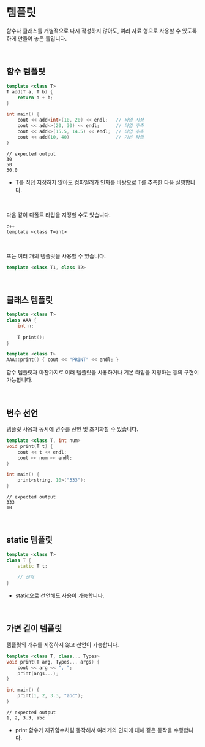 # 템플릿

함수나 클래스를 개별적으로 다시 작성하지 않아도, 여러 자료 형으로 사용할 수 있도록 하게 만들어 놓은 틀입니다.

<br>

## 함수 템플릿

```c++
template <class T>
T add(T a, T b) {
    return a + b;
}
```

```c++
int main() {
	cout << add<int>(10, 20) << endl;	// 타입 지정
	cout << add<>(20, 30) << endl;		// 타입 추측
	cout << add<>(15.5, 14.5) << endl;	// 타입 추측
	cout << add(10, 40)					// 기본 타입
}
```
```
// expected output
30
50
30.0
```
* T를 직접 지정하지 않아도 컴파일러가 인자를 바탕으로 T를 추측한 다음 실행합니다.

<br>

다음 같이 디폴트 타입을 지정할 수도 있습니다.
```
c++
template <class T=int>
```

<br>

또는 여러 개의 템플릿을 사용할 수 있습니다.

```c++
template <class T1, class T2>
```

<br>

## 클래스 템플릿

```c++
template <class T>
class AAA {
    int n;
    
    T print();
}

template <class T>
AAA::print() { cout << "PRINT" << endl; }
```

함수 템플릿과 마찬가지로 여러 템플릿을 사용하거나 기본 타입을 지정하는 등의 구현이 가능합니다.

<br>

## 변수 선언

템플릿 사용과 동시에 변수를 선언 및 초기화할 수 있습니다.

```c++
template <class T, int num>
void print(T t) {
    cout << t << endl;
    cout << num << endl;
}
```

```c++
int main() {
    print<string, 10>("333");
}
```

```
// expected output
333
10
```

<br>

## static 템플릿

```c++
template <class T>
class T {
    static T t;
    
    // 생략
}
```

* static으로 선언해도 사용이 가능합니다.

<br>

## 가변 길이 템플릿

템플릿의 개수를 지정하지 않고 선언이 가능합니다.

``` c++
template <class T, class... Types>
void print(T arg, Types... args) {
    cout << arg << ", ";
    print(args...);
}
```

```c++
int main() {
    print(1, 2, 3.3, "abc");
}
```

```
// expected output
1, 2, 3.3, abc
```

* print 함수가 재귀함수처럼 동작해서 여러개의 인자에 대해 같은 동작을 수행합니다.

